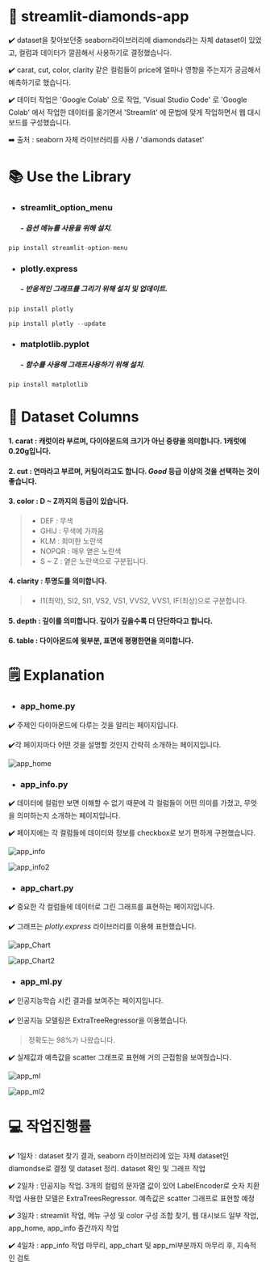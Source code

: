 # 💎 streamlit-diamonds-app
 ✔️ dataset을 찾아보던중 seaborn라이브러리에 diamonds라는 자체 dataset이 있었고, 컬럼과 데이터가 깔끔해서 사용하기로 결정했습니다.

 ✔️ carat, cut, color, clarity 같은 컬럼들이 price에 얼마나 영향을 주는지가 궁금해서 예측하기로 했습니다.

  ✔️ 데이터 작업은 'Google Colab' 으로 작업, 'Visual Studio Code' 로 'Google Colab' 에서 작업한 데이터를 옮기면서 'Streamlit' 에 문법에 맞게 작업하면서 웹 대시보드를 구성했습니다.
 
 ➡️ 출처 : seaborn 자체 라이브러리를 사용 / 'diamonds dataset'

# 📚 Use the Library

- ### streamlit_option_menu
  ##### - 옵션 메뉴를 사용을 위해 설치.

```python
pip install streamlit-option-menu
```
- ### plotly.express
  ##### - 반응적인 그래프를 그리기 위해 설치 및 업데이트.
```python
pip install plotly

pip install plotly --update
```

- ### matplotlib.pyplot
  ##### - 함수를 사용해 그래프사용하기 위해 설치.
```python
pip install matplotlib
```

# 📄 Dataset Columns
#### 1. carat : 캐럿이라 부르며, 다이아몬드의 크기가 아닌 중량을 의미합니다. 1캐럿에 0.20g입니다.

#### 2. cut : 연마라고 부르며, 커팅이라고도 합니다. *Good* 등급 이상의 것을 선택하는 것이 좋습니다.

#### 3. color : D ~ Z까지의 등급이 있습니다.  
> - DEF : 무색  
> - GHIJ : 무색에 가까움  
> - KLM : 희미한 노란색  
> - NOPQR : 매우 옅은 노란색  
> - S ~ Z : 옅은 노란색으로 구분됩니다.

#### 4. clarity : 투명도를 의미합니다.  
> - I1(최악), SI2, SI1, VS2, VS1, VVS2, VVS1, IF(최상)으로 구분합니다.

#### 5. depth : 깊이를 의미합니다. 깊이가 깊을수록 더 단단하다고 합니다.

#### 6. table : 다이아몬드에 윗부분, 표면에 평평한면을 의미합니다.

# 🗒️ Explanation
- ### app_home.py
✔️ 주제인 다이아몬드에 다루는 것을 알리는 페이지입니다.  

✔️각 페이지마다 어떤 것을 설명할 것인지 간략히 소개하는 페이지입니다.  

![app_home](https://user-images.githubusercontent.com/105832443/172625643-a26fda8f-58c7-4617-8c4f-5e80bc43365e.png)

- ### app_info.py
✔️ 데이터에 컬럼만 보면 이해할 수 없기 때문에 각 컬럼들이 어떤 의미를 가졌고, 무엇을 의미하는지 소개하는 페이지입니다.

✔️ 페이지에는 각 컬럼들에 데이터와 정보를 checkbox로 보기 편하게 구현했습니다.

![app_info](https://user-images.githubusercontent.com/105832443/172628323-d7199c64-fc22-4277-9214-755d099a4134.png)

![app_info2](https://user-images.githubusercontent.com/105832443/172628610-39ef0fc1-81c0-40ef-a8e2-3766ff11bb65.png)

- ### app_chart.py
✔️ 중요한 각 컬럼들에 데이터로 그린 그래프를 표현하는 페이지입니다.

✔️ 그래프는 *plotly.express* 라이브러리를 이용해 표현했습니다.

![app_Chart](https://user-images.githubusercontent.com/105832443/172630772-a06fac93-0877-48e1-8d2b-2e0e4f4e695c.png)

![app_Chart2](https://user-images.githubusercontent.com/105832443/172630789-e9757903-9082-4d28-84f5-7bc067645549.png)

- ### app_ml.py
✔️ 인공지능학습 시킨 결과를 보여주는 페이지입니다.

✔️ 인공지능 모델링은 ExtraTreeRegressor을 이용했습니다.  
> 정확도는 98%가 나왔습니다.

✔️ 실제값과 예측값을 scatter 그래프로 표현해 거의 근접함을 보여줬습니다.

![app_ml](https://user-images.githubusercontent.com/105832443/172637014-f8ecb7f2-a530-4c25-ad99-1f5bb7de015d.png)

![app_ml2](https://user-images.githubusercontent.com/105832443/172637060-d370bc5b-61ca-4555-9bac-a6e976fd3b4c.png)

# 💻 작업진행률
 ✔️ 1일차 : dataset 찾기 결과, seaborn 라이브러리에 있는 자체 dataset인 diamondse로 결정 및 dataset 정리. dataset 확인 및 그래프 작업

 ✔️ 2일차 : 인공지능 작업. 3개의 컬럼의 문자열 값이 있어 LabelEncoder로 숫자 치환 작업 사용한 모델은 ExtraTreesRegressor. 예측값은 scatter 그래프로 표현할 예정

 ✔️ 3일차 : streamlit 작업, 메뉴 구성 및 color 구성 조합 찾기, 웹 대시보드 일부 작업, app_home, app_info 중간까지 작업

 ✔️ 4일차 : app_info 작업 마무리, app_chart 및 app_ml부분까지 마무리 후, 지속적인 검토
